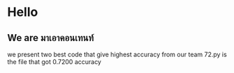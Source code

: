 <h1>Hello</h1>
<h2> We are มาเอาคอนเทนท์ </h2>

we present two best code that give highest accuracy from our team
72.py is the file that got 0.7200 accuracy
